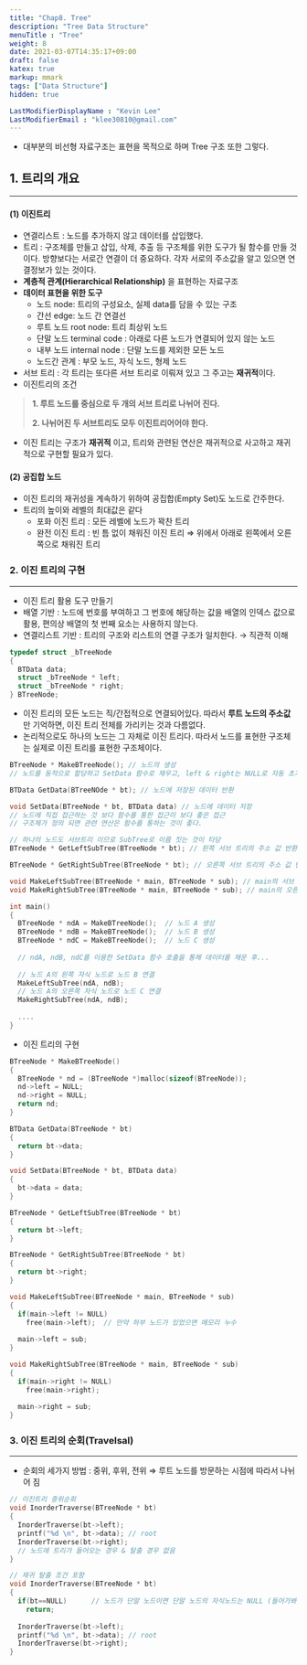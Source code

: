 ```yaml
---
title: "Chap8. Tree"
description: "Tree Data Structure"
menuTitle : "Tree"
weight: 8
date: 2021-03-07T14:35:17+09:00
draft: false
katex: true
markup: mmark
tags: ["Data Structure"]
hidden: true

LastModifierDisplayName : "Kevin Lee"
LastModifierEmail : "klee30810@gmail.com"
---
```


- 대부분의 비선형 자료구조는 표현을 목적으로 하며 Tree 구조 또한 그렇다.

## 1. 트리의 개요

---

#### (1) 이진트리

- 연결리스트 : 노드를 추가하지 않고 데이터를 삽입했다.
- 트리 : 구조체를 만들고 삽입, 삭제, 추출 등 구조체를 위한 도구가 될 함수를 만들 것이다. 방향보다는 서로간 연결이 더 중요하다. 각자 서로의 주소값을 알고 있으면 연결정보가 있는 것이다.
- **계층적 관계(Hierarchical Relationship)** 을 표현하는 자료구조
- **데이터 표현을 위한 도구**
  - 노드 node: 트리의 구성요소, 실제 data를 담을 수 있는 구조
  - 간선 edge: 노드 간 연결선 
  - 루트 노드 root node: 트리 최상위 노드
  - 단말 노드 terminal code : 아래로 다른 노드가 연결되어 있지 않는 노드
  - 내부 노드 internal node : 단말 노드를 제외한 모든 노드
  - 노드간 관계 : 부모 노드, 자식 노드, 형제 노드
- 서브 트리 : 각 트리는 또다른 서브 트리로 이뤄져 있고 그 주고는 **재귀적**이다.
- 이진트리의 조건

> **1. 루트 노드를 중심으로 두 개의 서브 트리로 나뉘어 진다.**
>
> **2. 나뉘어진 두 서브트리도 모두 이진트리어어야 한다.**

- 이진 트리는 구조가 **재귀적** 이고, 트리와 관련된 연산은 재귀적으로 사고하고 재귀적으로 구현할 필요가 있다.

#### (2) 공집합 노드

- 이진 트리의 재귀성을 계속하기 위하여 공집합(Empty Set)도 노드로 간주한다. 
- 트리의 높이와 레벨의 최대값은 같다
  - 포화 이진 트리 : 모든 레벨에 노드가 꽉찬 트리
  - 완전 이진 트리 : 빈 틈 없이 채워진 이진 트리 ⇒ 위에서 아래로 왼쪽에서 오른쪽으로 채워진 트리

### 2. 이진 트리의 구현

---

- 이진 트리 활용 도구 만들기
- 배열 기반 : 노드에 번호를 부여하고 그 번호에 해당하는 값을 배열의 인덱스 값으로 활용, 편의상 배열의 첫 번째 요소는 사용하지 않는다.
- 연결리스트 기반 : 트리의 구조와 리스트의 연결 구조가 일치한다. → 직관적 이해

```c
typedef struct _bTreeNode
{
  BTData data;
  struct _bTreeNode * left;
  struct _bTreeNode * right;
} BTreeNode;
```

- 이진 트리의 모든 노드는 직/간접적으로 연결되어있다. 따라서 **루트 노드의 주소값** 만 기억하면, 이진 트리 전체를 가리키는 것과 다름없다.
- 논리적으로도 하나의 노드는 그 자체로 이진 트리다. 따라서 노드를 표현한 구조체는 실제로 이진 트리를 표현한 구조체이다.

```c
BTreeNode * MakeBTreeNode(); // 노드의 생성
// 노드를 동적으로 할당하고 SetData 함수로 채우고, left & right는 NULL로 자동 초기화

BTData GetData(BTreeNOde * bt); // 노드에 저장된 데이터 반환

void SetData(BTreeNode * bt, BTData data) // 노드에 데이터 저장
// 노드에 직접 접근하는 것 보다 함수를 통한 접근이 보다 좋은 접근
// 구조체가 정의 되면 관련 연산은 함수를 통하는 것이 좋다.

// 하나의 노드도 서브트리 이므로 SubTree로 이름 짓는 것이 타당
BTreeNode * GetLeftSubTree(BTreeNode * bt); // 왼쪽 서브 트리의 주소 값 반환

BTreeNode * GetRightSubTree(BTreeNode * bt); // 오른쪽 서브 트리의 주소 값 반환

void MakeLeftSubTree(BTreeNode * main, BTreeNode * sub); // main의 서브 왼쪽 서브 트리로 sub 연결
void MakeRightSubTree(BTreeNode * main, BTreeNode * sub); // main의 오른쪽 서브 트리로 sub 연결
```



```c
int main()
{
  BTreeNode * ndA = MakeBTreeNode();  // 노드 A 생성
  BTreeNode * ndB = MakeBTreeNode();  // 노드 B 생성
  BTreeNode * ndC = MakeBTreeNode();  // 노드 C 생성
  
  // ndA, ndB, ndC를 이용한 SetData 함수 호출을 통해 데이터를 채운 후...
  
  // 노드 A의 왼쪽 자식 노드로 노드 B 연결
  MakeLeftSubTree(ndA, ndB);
  // 노드 A의 오른쪽 자식 노드로 노드 C 연결
  MakeRightSubTree(ndA, ndB);
  
  ....
}
```

- 이진 트리의 구현

```c
BTreeNode * MakeBTreeNode()
{
  BTreeNode * nd = (BTreeNode *)malloc(sizeof(BTreeNode));
  nd->left = NULL;
  nd->right = NULL;
  return nd;
}

BTData GetData(BTreeNode * bt)
{
  return bt->data;
}

void SetData(BTreeNode * bt, BTData data)
{
  bt->data = data;
}

BTreeNode * GetLeftSubTree(BTreeNode * bt)
{
  return bt->left;
}

BTreeNode * GetRightSubTree(BTreeNode * bt)
{
  return bt->right;
}

void MakeLeftSubTree(BTreeNode * main, BTreeNode * sub)
{
  if(main->left != NULL)
    free(main->left);  // 만약 하부 노드가 있었으면 메모리 누수
  
  main->left = sub;
}

void MakeRightSubTree(BTreeNode * main, BTreeNode * sub)
{
  if(main->right != NULL)
    free(main->right);
  
  main->right = sub;
}
```



### 3. 이진 트리의 순회(Travelsal)

---

- 순회의 세가지 방법 : 중위, 후위, 전위 ⇒ 루트 노드를 방문하는 시점에 따라서 나뉘어 짐

```c
// 이진트리 중위순회
void InorderTraverse(BTreeNode * bt)
{
  InorderTraverse(bt->left);
  printf("%d \n", bt->data); // root
  InorderTraverse(bt->right);
  // 노드에 트리가 들어오는 경우 & 탈출 경우 없음
}

// 재귀 탈출 조건 포함
void InorderTraverse(BTreeNode * bt)
{
  if(bt==NULL)		// 노드가 단말 노드이면 단말 노드의 자식노드는 NULL (들어가봐야 앎)
    return;
  
  InorderTraverse(bt->left);
  printf("%d \n", bt->data); // root
  InorderTraverse(bt->right);
}
```









